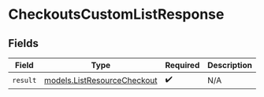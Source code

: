 # CheckoutsCustomListResponse


## Fields

| Field                                                            | Type                                                             | Required                                                         | Description                                                      |
| ---------------------------------------------------------------- | ---------------------------------------------------------------- | ---------------------------------------------------------------- | ---------------------------------------------------------------- |
| `result`                                                         | [models.ListResourceCheckout](../models/listresourcecheckout.md) | :heavy_check_mark:                                               | N/A                                                              |
